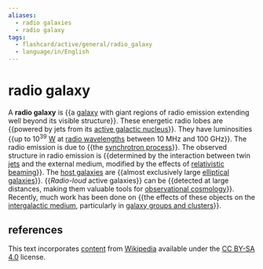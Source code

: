 ```yaml
---
aliases:
  - radio galaxies
  - radio galaxy
tags:
  - flashcard/active/general/radio_galaxy
  - language/in/English
---
```


# radio galaxy

A __radio galaxy__ is {{a [galaxy](galaxy.md) with giant regions of radio emission extending well beyond its visible structure}}. These energetic radio lobes are {{powered by jets from its [active galactic nucleus](active%20galactic%20nucleus.md)}}. They have luminosities {{up to 10<sup>39</sup> [W](watt.md) at [radio wavelengths](radio%20wave.md) between 10 MHz and 100 GHz}}. The radio emission is due to {{the [synchrotron process](synchrotron%20radiation.md)}}. The observed structure in radio emission is {{determined by the interaction between twin [jets](astrophysical%20jet.md#relativistic%20jet) and the external medium, modified by the effects of [relativistic beaming](relativistic%20beaming.md)}}. The [host galaxies](active%20galactic%20nucleus.md) are {{almost exclusively large [elliptical galaxies](elliptical%20galaxy.md)}}. {{_Radio-loud_ active galaxies}} can be {{detected at large distances, making them valuable tools for [observational cosmology](observational%20cosmology.md)}}. Recently, much work has been done on {{the effects of these objects on the [intergalactic medium](warm–hot%20intergalactic%20medium.md), particularly in [galaxy groups and clusters](galaxy%20groups%20and%20clusters.md)}}. <!--SR:!2024-10-27,48,290!2024-11-06,60,310!2024-10-04,29,250!2024-10-01,33,270!2024-10-16,43,290!2024-10-03,30,270!2024-09-30,30,270!2024-11-14,66,310!2024-10-10,38,270-->

## references

This text incorporates [content](https://en.wikipedia.org/wiki/radio_galaxy) from [Wikipedia](Wikipedia.md) available under the [CC BY-SA 4.0](https://creativecommons.org/licenses/by-sa/4.0/) license.
